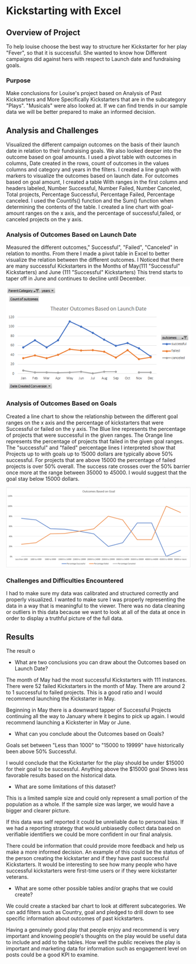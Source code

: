 # Kickstarting with Excel

## Overview of Project

To help louise choose the best way to structure her Kickstarter for her play "Fever", so that it is successful. She wanted to know how Different campaigns did against hers with respect to Launch date and fundraising goals.

### Purpose

Make conclusions for Louise's project based on Analysis of Past Kickstarters and More Specifically Kickstarters that are in the subcategory "Plays". "Musicals" were also looked at. If we can find trends in our sample data we will be better prepared to make an informed decision.
 
## Analysis and Challenges

Visualized the different campaign outcomes on the basis of their launch date in relation to their fundraising goals. We also looked deeper into the outcome based on goal amounts. I used a pivot table with outcomes in columns, Date created in the rows, count of outcomes in the values columns and category and years in the filters. I created a line graph with markers to visualize the outcomes based on launch date. For outcomes based on goal amount, I created a table With ranges in the first column and headers labeled, Number Successful, Number Failed, Number Canceled, Total projects, Percentage Successful, Percentage Failed, Percentage canceled. I used the Countifs() function and the Sum() function when determining the contents of the table. I created a line chart with goal-amount ranges on the x axis, and the percentage of successful,failed, or canceled projects on the y axis.

### Analysis of Outcomes Based on Launch Date

Measured the different outcomes," Successful", "Failed", "Canceled" in relation to months. From there I made a pivot table in Excel to better visualize the relation between the different outcomes.
I Noticed that there are many successful Kickstarters in the Months of May(111 "Successful" Kickstarters) and June (111 "Successful" Kickstarters) This trend starts to taper off in June and continues to decline until December.

![Outcomes based on launch date](https://github.com/JTRUCCO/Kickstarter-Analysis/blob/main/Theater_Outcomes_vs_Launch.png?raw=true)

### Analysis of Outcomes Based on Goals

Created a line chart to show the relationship between the different goal ranges on the x axis and the percentage of kickstarters that were Successful or failed on the y axis.
The Blue line represents the percentage of projects that were successful in the given ranges.
The Orange line represents the percentage of projects that failed in the given goal ranges.
The "successful" and "failed" percentage lines I interpreted show that Projects up to with goals up to 15000 dollars are typically above 50% successful. For projects that are above 15000 the percentage of failed projects is over 50% overall. The success rate crosses over the 50% barrier once more at the range between 35000 to 45000. I would suggest that the goal stay below 15000 dollars.


![Outcomes on goals](https://github.com/JTRUCCO/Kickstarter-Analysis/blob/main/Outcomes_vs_Goals.png?raw=true)  


### Challenges and Difficulties Encountered

I had to make sure my data was calibrated and structured correctly and properly visualized. I wanted to make sure I was properly representing the data in a way that is meaningful to the viewer. There was no data cleaning or outliers in this data because we want to look at all of the data at once in order to display a truthful picture of the full data.

## Results
The result o

- What are two conclusions you can draw about the Outcomes based on Launch Date?

The month of May had the most successful Kickstarters with 111 instances. There were 52 failed Kickstarters in the month of May. There are around 2 to 1 successful to failed projects. This is a good ratio and I would recommend launching the Kickstarter in May.
 
Beginning in May there is a downward tapper of Successful Projects continuing all the way to January where it begins to pick up again. I would recommend launching a Kicksterter in May or June.

- What can you conclude about the Outcomes based on Goals?

Goals set between "Less than 1000" to "15000 to 19999" have historically been above 50% Successful.
 
I would conclude that the Kickstarter for the play should be under $15000 for their goal to be successful.
Anything above the $15000 goal Shows less favorable results based on the historical data.


- What are some limitations of this dataset?

This is a limited sample size and could only represent a small portion of the population as a whole. If the sample size was larger, we would have a bigger and clearer picture.
 
If this data was self reported it could be unreliable due to personal bias. If we had a reporting strategy that would unbiasedly collect data based on verifiable identifiers we could be more confident in our final analysis.
 
There could be information that could provide more feedback and help us make a more informed decision. An example of this could be the status of the person creating the kickstarter and if they have past successful Kickstarters. It would be interesting to see how many people who have successful kickstarters were first-time users or if they were kickstarter veterans.

- What are some other possible tables and/or graphs that we could create?

We could create a stacked bar chart to look at different subcategories. We can add filters such as Country, goal and pledged to drill down to see specific information about outcomes of past kickstarters.
 
Having a genuinely good play that people enjoy and recommend is very important and knowing people's thoughts on the play would be useful data to include and add to the tables. How well the public receives the play is important and marketing data for information such as engagement level on posts could be a good KPI to examine.
